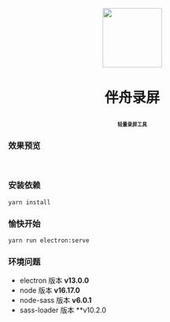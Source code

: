 <div align="center">
  <img src="https://s2.loli.net/2022/10/27/l47ARZE1CKPecmV.png" width="120"/>
  <h1 style="border-bottom:0 !important;">
    <p>伴舟录屏</p>
    <span style="font-size:10px !important;">轻量录屏工具</span>
  </h1>
</div>

### 效果预览

<br/>

### 安装依赖

```
yarn install
```

### 愉快开始

```
yarn run electron:serve
```

### 环境问题

- electron 版本 **v13.0.0**
- node 版本 **v16.17.0**  
- node-sass 版本 **v6.0.1**
- sass-loader 版本 **v10.2.0
